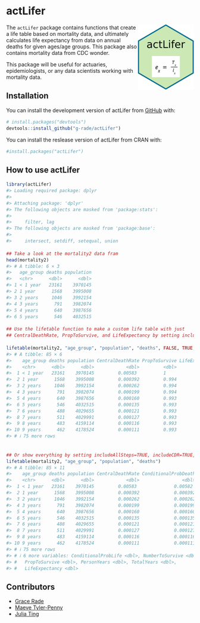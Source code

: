 
<!-- README.md is generated from README.Rmd. Please edit that file -->

# actLifer

<img align="right" width="150" height="175" src="man/figures/hex-actLifer.png">

<!-- badges: start -->
<!-- badges: end -->

The `actLifer` package contains functions that create a life table based
on mortality data, and ultimately calculates life expectancy from data
on annual deaths for given ages/age groups. This package also contains
mortality data from CDC wonder.

This package will be useful for actuaries, epidemiologists, or any data
scientists working with mortality data.

## Installation

You can install the development version of actLifer from
[GitHub](https://github.com/) with:

``` r
# install.packages("devtools")
devtools::install_github("g-rade/actLifer")
```

You can install the reslease version of actLifer from CRAN with:

``` r
#install.packages("actLifer")
```

## How to use actLifer

``` r
library(actLifer)
#> Loading required package: dplyr
#> 
#> Attaching package: 'dplyr'
#> The following objects are masked from 'package:stats':
#> 
#>     filter, lag
#> The following objects are masked from 'package:base':
#> 
#>     intersect, setdiff, setequal, union

## Take a look at the mortality2 data fram
head(mortality2)
#> # A tibble: 6 × 3
#>   age_group deaths population
#>   <chr>      <dbl>      <dbl>
#> 1 < 1 year   23161    3970145
#> 2 1 year      1568    3995008
#> 3 2 years     1046    3992154
#> 4 3 years      791    3982074
#> 5 4 years      640    3987656
#> 6 5 years      546    4032515

## Use the lifetable function to make a custom life table with just
## CentralDeathRate, PropToSurvive, and LifeExpectancy by setting includeAllSteps = FALSE

lifetable(mortality2, "age_group", "population", "deaths", FALSE, TRUE, TRUE)
#> # A tibble: 85 × 6
#>    age_group deaths population CentralDeathRate PropToSurvive LifeExpectancy
#>    <chr>      <dbl>      <dbl>            <dbl>         <dbl>          <dbl>
#>  1 < 1 year   23161    3970145         0.00583          1               75.9
#>  2 1 year      1568    3995008         0.000392         0.994           75.3
#>  3 2 years     1046    3992154         0.000262         0.994           74.4
#>  4 3 years      791    3982074         0.000199         0.994           73.4
#>  5 4 years      640    3987656         0.000160         0.993           72.4
#>  6 5 years      546    4032515         0.000135         0.993           71.4
#>  7 6 years      488    4029655         0.000121         0.993           70.4
#>  8 7 years      511    4029991         0.000127         0.993           69.4
#>  9 8 years      483    4159114         0.000116         0.993           68.4
#> 10 9 years      462    4178524         0.000111         0.993           67.4
#> # ℹ 75 more rows


## Or show everything by setting includeAllSteps=TRUE, includeCDR=TRUE, and includePS=TRUE which are the default values
lifetable(mortality2, "age_group", "population", "deaths")
#> # A tibble: 85 × 11
#>    age_group deaths population CentralDeathRate ConditionalProbDeath
#>    <chr>      <dbl>      <dbl>            <dbl>                <dbl>
#>  1 < 1 year   23161    3970145         0.00583              0.00582 
#>  2 1 year      1568    3995008         0.000392             0.000392
#>  3 2 years     1046    3992154         0.000262             0.000262
#>  4 3 years      791    3982074         0.000199             0.000199
#>  5 4 years      640    3987656         0.000160             0.000160
#>  6 5 years      546    4032515         0.000135             0.000135
#>  7 6 years      488    4029655         0.000121             0.000121
#>  8 7 years      511    4029991         0.000127             0.000127
#>  9 8 years      483    4159114         0.000116             0.000116
#> 10 9 years      462    4178524         0.000111             0.000111
#> # ℹ 75 more rows
#> # ℹ 6 more variables: ConditionalProbLife <dbl>, NumberToSurvive <dbl>,
#> #   PropToSurvive <dbl>, PersonYears <dbl>, TotalYears <dbl>,
#> #   LifeExpectancy <dbl>
```

## Contributors

- [Grace Rade](https://github.com/g-rade)
- [Maeve Tyler-Penny](https://github.com/mctp546)
- [Julia Ting](https://github.com/jtingy)
